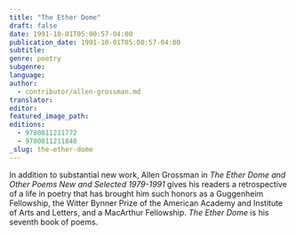 ```yaml
---
title: "The Ether Dome"
draft: false
date: 1991-10-01T05:00:57-04:00
publication_date: 1991-10-01T05:00:57-04:00
subtitle:
genre: poetry
subgenre:
language:
author:
  - contributor/allen-grossman.md
translator:
editor:
featured_image_path:
editions:
  - 9780811211772
  - 9780811211840
_slug: the-ether-dome
---
```


In addition to substantial new work, Allen Grossman in _The Ether Dome and Other Poems New and Selected 1979-1991_ gives his readers a retrospective of a life in poetry that has brought him such honors as a Guggenheim Fellowship, the Witter Bynner Prize of the American Academy and Institute of Arts and Letters, and a MacArthur Fellowship. _The Ether Dome_ is his seventh book of poems.

